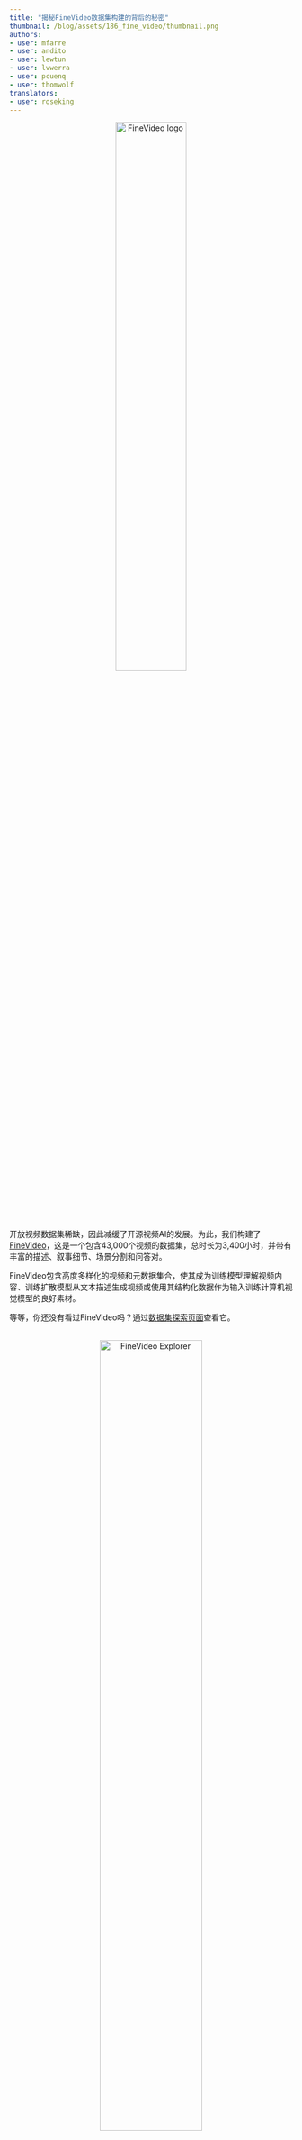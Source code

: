 ```yaml
---
title: "揭秘FineVideo数据集构建的背后的秘密"
thumbnail: /blog/assets/186_fine_video/thumbnail.png
authors:
- user: mfarre
- user: andito
- user: lewtun
- user: lvwerra
- user: pcuenq
- user: thomwolf
translators:
- user: roseking
---
```


<center>
    <img src="https://huggingface.co/datasets/huggingface/documentation-images/resolve/main/finevideo/logo.png" alt="FineVideo logo" style="width: 50%;"><br>
</center>

开放视频数据集稀缺，因此减缓了开源视频AI的发展。为此，我们构建了[FineVideo](https://huggingface.co/spaces/HuggingFaceFV/FineVideo-Explorer)，这是一个包含43,000个视频的数据集，总时长为3,400小时，并带有丰富的描述、叙事细节、场景分割和问答对。

FineVideo包含高度多样化的视频和元数据集合，使其成为训练模型理解视频内容、训练扩散模型从文本描述生成视频或使用其结构化数据作为输入训练计算机视觉模型的良好素材。

等等，你还没有看过FineVideo吗？通过[数据集探索页面](https://huggingface.co/spaces/HuggingFaceFV/FineVideo-Explorer)查看它。

<center>
    <br>
    <a href="https://huggingface.co/spaces/HuggingFaceFV/FineVideo-Explorer">
        <img src="https://huggingface.co/datasets/huggingface/documentation-images/resolve/main/finevideo/finevideo.gif" alt="FineVideo Explorer" style="width: 60%;">
    </a>
    <br><br>
</center>

## 目录
- [目录](#目录)
- [关于这篇博客文章](#关于这篇博客文章)
- [构建原始数据集](#构建原始数据集)
  - [过滤YouTube-Commons](#过滤youtube-commons)
  - [下载视频](#下载视频)
- [保留动态内容](#保留动态内容)
  - [词密度过滤](#词密度过滤)
  - [视觉动态性过滤](#视觉动态性过滤)
- [视频分类](#视频分类)
  - [自定义构建的分类法](#自定义构建的分类法)
  - [内容标注](#内容标注)
  - [分类法反馈循环 - 内容标注](#分类法反馈循环---内容标注)
- [贡献描述性元数据](#贡献描述性元数据)
  - [长视频 & Gemini 1.5 Pro](#长视频--gemini-15-pro)
  - [内容选择](#内容选择)
  - [使用Gemini 1.5 Pro和GPT4o进行结构化输出标注](#使用gemini-15-pro和gpt4o进行结构化输出标注)
- [精细对齐和异常过滤](#精细对齐和异常过滤)
- [未来工作](#未来工作)

## 关于这篇博客文章
在这篇博客文章中，我们分享了开发FineVideo的技术细节和代码：从[YouTube-Commons](https://huggingface.co/datasets/PleIAs/YouTube-Commons)中的190万个视频开始，到最终获得44,000个带有详细标注的视频。

一个好的开始方式是查看我们旅程的不同步骤。这些步骤涉及内容过滤、标注和输出结构化。

<center>
    <br>
    <img src="https://huggingface.co/datasets/huggingface/documentation-images/resolve/main/finevideo/dataset-creation.png" alt="Dataset Creation" style="width: 70%;">
    <figcaption style="font-style: italic;">FineVideo视频过滤和标注管道</figcaption>
    <br><br>
</center>

在接下来的部分中，我们将讨论每个步骤，并提供相关代码部分的参考。如果你更喜欢直接浏览代码，请查看我们在[Github](https://github.com/mfarre/fineVideo)上的FineVideo仓库。

首先，让我们看看我们是如何获得初始的YouTube视频列表并应用一些初步过滤的。
<br>
## 构建原始数据集

我们的旅程从[YouTube-Commons](https://huggingface.co/datasets/PleIAs/YouTube-Commons)开始：这是一个包含在YouTube上共享的CC-By许可下的视频音频转录的集合。该项目由[PleIAs](https://pleias.fr/)创建并维护，作为其语料库收集项目的一部分。
<br>
### 过滤YouTube-Commons

YouTube Commons包含多种语言的视频和转录，我们的初始任务是将其内容缩小到同一种语言。

我们过滤YouTube-Commons中的英语视频，同时收集相关元数据。通过这种初步过滤，我们收集了190万个视频、它们的闭 captions 和元数据。

以下是一些过滤和保留的元数据字段的详细信息：

**过滤**

<div style="text-align: center;margin: auto; width: 80%;">

| **字段** | **过滤值** | **描述** |
| --- | --- | --- |
| original_language | en | 英语视频 |
| transcription_language | en | 英语转录 |
</div>
<br>

**元数据字段**

<div style="text-align: center;margin: auto; width: 80%;">

  <details>
    <summary>点击展开元数据字段</summary>
    <table style="width: 100%; margin-top: 10px;">
      <tr>
        <th>字段</th>
        <th>描述</th>
      </tr>
      <tr>
        <td>acodec</td>
        <td>音频编解码器</td>
      </tr>
      <tr>
        <td>age_limit</td>
        <td>YouTube视频的年龄限制</td>
      </tr>
      <tr>
        <td>categories</td>
        <td>YouTube视频类别</td>
      </tr>
      <tr>
        <td>channel</td>
        <td>YouTube频道</td>
      </tr>
      <tr>
        <td>channel_follower_count</td>
        <td>频道订阅用户数量</td>
      </tr>
      <tr>
        <td>channel_id</td>
        <td>YouTube频道标识符</td>
      </tr>
      <tr>
        <td>character_count</td>
        <td>闭 captions 中的字符数</td>
      </tr>
      <tr>
        <td>comment_count</td>
        <td>YouTube评论数量</td>
      </tr>
      <tr>
        <td>description</td>
        <td>YouTube视频描述</td>
      </tr>
      <tr>
        <td>duration_string</td>
        <td>视频时长，格式为hh:mm:ss</td>
      </tr>
      <tr>
        <td>license</td>
        <td>视频许可证</td>
      </tr>
      <tr>
        <td>like_count</td>
        <td>YouTube视频点赞数量</td>
      </tr>
      <tr>
        <td>resolution</td>
        <td>视频分辨率，格式为宽度x高度</td>
      </tr>
      <tr>
        <td>tags</td>
        <td>YouTube视频的自由文本标签</td>
      </tr>
      <tr>
        <td>text</td>
        <td>闭 captions</td>
      </tr>
      <tr>
        <td>title</td>
        <td>YouTube视频标题</td>
      </tr>
      <tr>
        <td>upload_date</td>
        <td>YouTube上传日期</td>
      </tr>
      <tr>
        <td>vcodec</td>
        <td>视频编解码器</td>
      </tr>
      <tr>
        <td>video_id</td>
        <td>YouTube视频标识符</td>
      </tr>
      <tr>
        <td>view_count</td>
        <td>YouTube观看次数</td>
      </tr>
      <tr>
        <td>word_count</td>
        <td>闭 captions 中的单词数</td>
      </tr>
    </table>
  </details>
</div>
<br>

内容过滤和元数据收集的代码可在此处找到 [[链接](https://github.com/mfarre/fineVideo/blob/main/rawdataset/filter-yt-commons.py)]

### 下载视频

一旦我们有了190万个目标视频列表，我们成功下载了180万个视频（一些视频被频道所有者删除，一些视频更改了权限）。

我们探索了两种不同的分布式下载方法。

<u><b>选项1：Video2dataset</b></u>

video2dataset是一个开源项目 [[链接](https://github.com/iejMac/video2dataset)]，专注于分布式视频下载、转换和打包为不同的数据集格式。该项目原生支持Slurm工作负载管理器，因此我们可以在我们的CPU集群上运行它。

<center>
    <br>
    <img src="https://huggingface.co/datasets/huggingface/documentation-images/resolve/main/finevideo/video2dataset_overview.png" alt="Dataset Creation" style="width: 60%;">
    <figcaption style="font-style: italic;">来源：Video2Dataset GitHub页面</figcaption>
    <br><br>
</center>

由于我们所有集群实例都通过相同的公共IP访问互联网，我们为项目贡献了指定代理的可能性，以方便视频下载。虽然该功能尚未合并，但你可以通过我们的PR [[链接](https://github.com/iejMac/video2dataset/pull/350)] 修补video2dataset以使用代理功能。

<br>
<u><b>选项2：云批处理作业</b></u>
<br><br>
大多数云提供商都有通过简单定义执行每项作业的实例类型、定义队列并提供包含将执行的代码的容器来运行作业的可能性。

我们使用Google Cloud和AWS运行一个自制的Docker容器，使用[ytdlp](https://github.com/yt-dlp/yt-dlp)下载视频和元数据，并将结果推送到S3。

构建Docker容器的文件可在此处找到 [[代码](https://github.com/mfarre/fineVideo/tree/main/rawdataset/ytdlps3)]。

<u><b>我们的结论</b></u>

虽然Video2Dataset在有代理的情况下是可行的，并允许我们进行额外的处理步骤，但我们能够对代理进行的每秒请求数成为了瓶颈。这使我们转向云批处理作业。

## 保留动态内容

在我们的最佳视频搜索中，我们将选择范围缩小到既有视觉动作又有中等快速语速的内容。我们通过词密度过滤和视觉动态性过滤来实现这一点。

### 词密度过滤

我们以视频中的词密度作为音频动态性的代理。词密度的定义为：

`词密度 = 闭 captions 中的单词数 / 视频总时长（秒）`

通过在不同密度阈值下采样并视觉评估内容质量，我们决定删除词密度低于0.5词/秒的所有视频。

示例：

<div style="text-align: center;margin: auto; width: 50%;">

| **词密度** | **示例** |
| --- | --- |
| 0.25 | <iframe width="200" height="113" src="https://www.youtube.com/embed/mqAeYCSP1wA" frameborder="0" allow="accelerometer; autoplay; clipboard-write; encrypted-media; gyroscope; picture-in-picture" allowfullscreen></iframe> |
| 0.5  | <iframe width="200" height="113" src="https://www.youtube.com/embed/eLtOfmzdU_o" frameborder="0" allow="accelerometer; autoplay; clipboard-write; encrypted-media; gyroscope; picture-in-picture" allowfullscreen></iframe> |
| 0.75 | <iframe width="200" height="113" src="https://www.youtube.com/embed/nx9yfGgXK6s" frameborder="0" allow="accelerometer; autoplay; clipboard-write; encrypted-media; gyroscope; picture-in-picture" allowfullscreen></iframe> |
| 1.0  | <iframe width="200" height="113" src="https://www.youtube.com/embed/7xMDfivSrkg" frameborder="0" allow="accelerometer; autoplay; clipboard-write; encrypted-media; gyroscope; picture-in-picture" allowfullscreen></iframe> |

</div>

词密度过滤和探索示例的代码可在此处找到 [[链接](https://github.com/mfarre/fineVideo/blob/main/dynamicfilters/worddensityfiltering.py)]

### 视觉动态性过滤

我们重新利用FFMPEG的[Freezedetect过滤器](https://ffmpeg.org/ffmpeg-filters.html#freezedetect)来判断视频的动态性。虽然此过滤器旨在识别视频中的冻结部分（多个相同帧连续放置），但我们可以通过将`noise`参数设置为非常高的值来识别低运动块。

我们不是在整个视频上运行freezedetect，而是通过时间片段分析视频，并根据被分类为静态的片段数量来投票视频是否静态。通过手动评估，我们设置了一个阈值，如果分析的片段中有40%是低运动的，则丢弃该视频。

经过此过滤后丢弃的一些内容类型：
<div style="text-align: center;margin: auto; width: 50%;">

| **类型** | **示例** |
| --- | --- |
| 静态图像配音乐 | <iframe width="200" height="113" src="https://www.youtube.com/embed/-3PjwEGxu9w" frameborder="0" allow="accelerometer; autoplay; clipboard-write; encrypted-media; gyroscope; picture-in-picture" allowfullscreen></iframe> |
| 演示屏幕录制 | <iframe width="200" height="113" src="https://www.youtube.com/embed/-72DqMfjtF8" frameborder="0" allow="accelerometer; autoplay; clipboard-write; encrypted-media; gyroscope; picture-in-picture" allowfullscreen></iframe> |
| 高度静态的人对着摄像头说话 | <iframe width="200" height="113" src="https://www.youtube.com/embed/0-KRYKbg_T8" frameborder="0" allow="accelerometer; autoplay; clipboard-write; encrypted-media; gyroscope; picture-in-picture" allowfullscreen></iframe> |

</div>

分类视频动态性的DockerFile和代码可在此处找到 [[链接](https://github.com/mfarre/fineVideo/tree/main/dynamicfilters/videodynamismfiltering)]

从分析的180万个视频中，经过此步骤后我们保留了60万个动态视频。在这一阶段，我们深入研究视频内容，这对于确保数据集的多样性至关重要。

## 视频分类

为了实现最多样化的内容选择，我们使用闭 captions 和YouTube元数据对60万个过滤后的资产进行分类。为了在分类过程中获得控制，我们创建了一个分类法，并指导标注过程以遵循该分类法。

### 自定义构建的分类法

我们使用GPT4-o引导自定义构建的分类法，并由信息科学家审查和调整。该分类法包含126个细分类别，分为多个层次。这种多层次的方法允许FineVideo的用户根据其特定用例对数据集进行切片。

![分类法](https://huggingface.co/datasets/huggingface/documentation-images/resolve/main/finevideo/taxonomy.png)

分类法也可在JSON中找到 [[链接](https://github.com/mfarre/fineVideo/blob/main/videocategorization/content_taxonomy.json)]

通过初始版本的分类法，我们开始内容标注，并通过查看内容标注的结果，在信息科学家的帮助下，我们相应地调整了分类法。

### 内容标注

我们使用Llama 3.1 70B通过Text Generation Inference [TGI](https://github.com/huggingface/text-generation-inference) [[代码](https://github.com/mfarre/fineVideo/tree/main/videocategorization)]对视频进行分类。

提示需要多次迭代以确保答案严格是我们分类法中的一个类别。在我们的提示评估过程中，我们发现通过从提示中删除现有的YouTube标签和类别，结果的质量显著提高：YouTube元数据使Llama 3.1生成的文本偏向于YouTube提供的类别之一。

```python
prompt_template = """
给定这些类别：{leaves}
根据其闭 captions 和一些元数据细节对YouTube视频进行分类。仅返回所选类别，不要返回其他内容！
标题：{title}
描述：{description}
频道：{channel}
闭 captions：{closed_caption}
"""
```

### 分类法反馈循环 - 内容标注

<center>
    <br>
    <img src="https://huggingface.co/datasets/huggingface/documentation-images/resolve/main/<center>
    <img src="https://huggingface.co/datasets/huggingface/documentation-images/resolve/main/finevideo/categorization-feedback-loop.png" alt="Categorization feedback loop" style="width: 40%;">
    <figcaption style="font-style: italic;">分类法调整在内容分类过程中的反馈循环</figcaption>
    <br><br>
</center>

信息科学家的角色之一是随着时间的推移对分类法进行调整，以添加新类别或在需要时增加一些额外的区分度。

使用LLMs进行内容分类将分类法的调整时间从几个月/年缩短到几小时。此外，在某些情况下，我们创建了专门用于丢弃敏感视频的类别，例如属于`Firearms & Weapons`和`Substance Use & Drugs`的视频。

## 贡献描述性元数据

在这一阶段，我们有三个视频级别的元数据来源：
* 视频类别（使用Llama 3.1推断）
* YouTube元数据（标题、描述）
* YouTube-Commons的转录

为了在视频理解领域做出贡献，我们决定深入到时间码级别的元数据，例如活动、对象、叙事和编辑方面。

虽然我们考虑过将人工标注作为主动学习设置的一部分，其中一个或多个模型提出标注，人工进行QA步骤，但我们发现Gemini是一个很好的解决方案，特别是在我们限制了输入视频长度和输出格式的情况下。

### 长视频 & Gemini 1.5 Pro

我们深入研究了Gemini 1.5 Pro，迭代我们的提示并测试了不同内容长度。

由于其限制为1M个token，这大约相当于~1小时的视频，我们被迫丢弃超过1小时的视频。

为了克服这种情况，我们尝试加速超过1小时的视频，以便适应Gemini的上下文。

<center>
    <br>
    <img src="https://huggingface.co/datasets/huggingface/documentation-images/resolve/main/finevideo/gemini-context-cartoon.png" alt="Gemini context" style="width: 80%;">
    <figcaption style="font-style: italic;">探索：加速视频以适应Gemini的上下文</figcaption>
    <br><br>
</center>

虽然在高层次上似乎有效，但当我们开始查看细节时，我们发现只有视频的前几分钟被准确标注。

发现质量在长视频上下降，我们想知道这是否会影响我们其余的视频？通过采样不同长度的视频并检查标注的视频覆盖率，我们发现超过10分钟的视频质量有所下降。

为了与我们的目标一致，即向社区提供高质量的数据，我们丢弃了超过10分钟的视频。

### 内容选择

由于每小时的视频使用Gemini标注成本超过5美元，我们不能标注所有经过过滤的视频。因此，我们希望确保在所有主题上都有良好的覆盖，并在内容多样性和预算之间找到一个良好的平衡。我们将此大小约束设置为4,000小时的视频。

为了从60万个视频中选择4,000小时的内容，我们准备了一个算法，该算法平衡了内容类别、用户参与度和频道代表性，以达到目标时长。

<div style="display: flex; align-items: flex-start;">

  <!-- 左侧图片 -->
  <div style="flex: 1; text-align: center;">
    <img src="https://huggingface.co/datasets/huggingface/documentation-images/resolve/main/finevideo/oracle-flow.png" alt="Oracle Flow" style="max-width: 100%; height: auto;clip-path: inset(0px 0px 3px 0px);">
    <p><em>算法流程图</em></p>
  </div>

  <!-- 右侧文本 -->
  <div style="flex: 1; padding-left: 20px;">
    <br><br><br>
    <h3>内容选择算法的一些关键部分：</h3>
    <ul>
      <li><strong>活动评分</strong>：我们通过结合评论、观看和点赞数量计算每个视频的参与度指标，并赋予不同权重。此评分有助于优先考虑与观众产生共鸣的视频。</li><br><br>
      <li><strong>视频选择</strong>：此步骤迭代选择视频以达到目标时长，同时确保多样性。它在高参与度内容和各种类别及频道的代表性之间进行平衡，使用惩罚系统避免任何单一频道的过度代表。</li><br><br>
      <li><strong>最终调整</strong>：我们调整选择以尽可能接近目标时长，而不超过它。它按时长对选定的视频进行排序，并将它们添加到最终列表中，直到达到最接近目标总时长的可能。</li>
    </ul>
  </div>
</div>

<!-- 图片和文本下方的附加文本 -->
<div style="margin-top: 20px;">
  <p>代码可在此处找到 <a href="https://github.com/mfarre/fineVideo/blob/main/contentselection/oracle.py" target="_blank">[链接]</a>。</p>
</div>

<br>

### 使用Gemini 1.5 Pro和GPT4o进行结构化输出标注

<u><b>为什么需要结构化数据？</b></u>

我们构建FineVideo的目标之一是提供结构化数据，以赋能我们的社区：如果你正在研究多模态LLMs，你可以对数据进行切片，并决定哪些类别适合你的预训练或微调组合。如果你更关注计算机视觉，你可以直接使用数据集来训练基于FineVideo中包含的数值类别的分类器，例如动态性评分、场景边界或音视频相关性评分。

<u><b>结构化数据和Gemini 1.5</u></b>

Gemini 1.5 Pro允许通过提供模式生成基于JSON的输出。我们探索了这一功能，并很快意识到两个问题：

- 我们无法将原始模式适应Gemini，因为我们的模式非常复杂
- 当我们尝试使用稍微简化的模式（仍然相当复杂）时，Gemini结果的质量显著下降：大多数场景类型的数据（角色、活动、道具）丢失。我们尝试将提示拆分为多个提示，并将不同的提示匹配到模式的不同部分，但没有取得太大成功。

我们观察到的完全符合其他研究人员的经验：添加具体的模式约束可能会降低性能。（[Let Me Speak Freely? A Study on the Impact of Format Restrictions on Performance of Large Language Models](https://huggingface.co/papers/2408.02442)）。

我们的解决方案依赖于使用Gemini 1.5生成自由文本，并添加第二步处理步骤，将Gemini的结果与我们的模式对齐。

我们使用的Gemini提示如下：

```
研究视频并提供以下关于视频和构成它的语义场景的详细信息：

- characterList: 在整个视频中出现的角色列表，以及一个视觉描述，应该允许我只看一张他们的图片就能识别他们。
- scenes: 场景列表，具有以下属性：
  - 场景的开始/结束时间戳
  - 场景中出现的所有角色列表
  - 所有活动及其时间戳列表
  - 所有道具及其时间戳列表
  - 所有视频编辑细节及其开始/结束时间戳列表。细节包括过渡、效果、音乐以及建议，如可以删除的场景片段及其原因
  - 场景情绪，并附上视觉效果、音频和上下文如何贡献的说明。使用以下分类法，仅返回名称：{"moods":{"Positive":[{"name":"Happy","description":"Feeling joyful, content, or delighted."},{"name":"Excited","description":"Feeling enthusiastic, energetic, or eager."},{"name":"Calm","description":"Feeling peaceful, relaxed, or serene."},{"name":"Grateful","description":"Feeling appreciative or thankful."},{"name":"Proud","description":"Feeling satisfied with one's achievements or the achievements of others."}],"Negative":[{"name":"Sad","description":"Feeling down, unhappy, or sorrowful."},{"name":"Angry","description":"Feeling irritated, frustrated, or furious."},{"name":"Anxious","description":"Feeling nervous, worried, or uneasy."},{"name":"Lonely","description":"Feeling isolated, disconnected, or abandoned."},{"name":"Bored","description":"Feeling uninterested, disengaged, or restless."}],"Neutral":[{"name":"Indifferent","description":"Feeling neither particularly positive nor negative."},{"name":"Content","description":"Feeling satisfied but not overly excited."},{"name":"Curious","description":"Feeling interested or inquisitive without strong emotion."},{"name":"Confused","description":"Feeling uncertain or unclear but without strong negative feelings."},{"name":"Pensive","description":"Feeling thoughtful or reflective without strong emotional engagement."}]}}
    - 场景内的特定情绪变化时刻，报告时间戳以及我们在任何维度（视觉/听觉）中的过渡
  - 场景叙事进展和情节发展
    - 场景内的特定叙事时刻。报告时间戳和发生的事情
  - 角色互动和动态描述及其开始/结束时间戳
  - 特定主题元素和描述
  - 特定相关事件，以创建更深层次的意义和潜台词，未明确说明但有助于内容的丰富性和深度，时间戳和描述
  - 场景动态性评分。评分范围为0到1。1为高度动态
  - 音视频相关性评分。评分范围为0到1。0表示我们看到的内容与语音不相关，1表示高度相关

- storylines: 找到的不同故事线列表以及哪些场景属于它。
  - 指定高潮（场景和时间戳），如果内容呈现叙事故事，或者更像是一个事实或非叙事信息的集合
  - 如果有不属于故事线的场景，解释这些场景如何对视频做出贡献
- 从整体视频和故事线来看，哪些视频片段可以修剪以使其更具动态性？
- q&a: 关于视频的5个问答列表，重点关注细节（对象和/或活动）、整体故事推理和情绪。尽可能关注音频和视频中捕捉到的Q&A方面，仅通过查看转录难以获得。
```
<br>
<u><b>添加Instructor</u></b>

一旦Gemini处理了结果，我们使用[Instructor](https://github.com/jxnl/instructor/)对其进行解析：一个基于Pydantic的库，用于在给定模式的情况下实现结构化输出。请参见下表中的示例。

Instructor允许我们使用不同的模型来将Gemini的自由文本转换为我们定义的Pydantic模式。我们尝试了Gemini和GPT4o，并最终选择了GPT4o，因为其成功率更高。

<div style="text-align: center;margin: auto; width: 100%; font-size: 12px;">
<table>
  <thead>
    <tr>
      <th><strong>视频</strong></th>
      <th><strong>Gemini输出</strong></th>
      <th><strong>Instructor输出</strong></th>
    </tr>
  </thead>
  <tbody>
    <tr>
      <td>
        <iframe width="200" height="113" src="https://www.youtube.com/embed/-E9Te2S1gXY" frameborder="0" allow="accelerometer; autoplay; clipboard-write; encrypted-media; gyroscope; picture-in-picture" allowfullscreen></iframe>
      </td>
      <td>
        <pre style="line-height: 1.0;"><code>

CharacterList:
Man Slim build, brown eyes, shaved sides, black hoodie with colorful logo, black pants.
Scenes
Scene 1
Start 0:00 End 0:55
Characters: [Man]
Activities:
Introduces bus
Describes peaceful location with cows
Props: Bus, cows, deck.
Mood:Excited, adventure.
Narrative Progression:
Introduction to bus.
Tour begins outside, highlighting nature and relaxation.
Dynamism Score 0.7 
Audio-Visual Correlation 1
        </code></pre>
      </td>
      <td>
        <pre style="line-height: 1.0;"><code>
{
  "title": "Bertie the Bus Tour",
  "description": "Guided tour of converted bus.",
  "characterList": [
    {
      "name": "Narrator",
      "description": "Slim build, brown eyes, shaved sides, black hoodie with colorful logo, black pants."
    }
  ],
  "scenes": [
    {
      "sceneId": 1,
      "title": "Introduction to Bus",
      "timestamps": {
        "start": "0:00",
        "end": "0:55"
      },
      "cast": ["Narrator"],
      "activities": [
        "Narrator speaks in front of bus",
        "Shows outdoor deck with chairs, cows nearby."
      ],
      "props": ["Bus", "Deck", "Cows"],
      "mood": "Excited, adventure."
    }
  ],
  "dynamismScore": 0.7,
  "audioVisualCorrelation": 1
}
        </code></pre>
      </td>
    </tr>
  </tbody>
</table>

</div>

<br>
值得注意的是，Gemini的内容过滤会丢弃一些视频，这是使用Gemini时可能发生的情况。在我们的案例中，由于我们目标的内容量，Gemini过滤掉的总分钟数可以忽略不计。

标注视频的完整代码可在此处找到 [[链接](https://github.com/mfarre/fineVideo/blob/main/contentannotation/video2annotation.py)]。
<br>
## 精细对齐和异常过滤

在视频标注并将其数据正确对齐到我们的模式后，我们查看数据的时域，并确保其与视频对齐：Gemini 1.5以每秒1帧的速度读取视频，而视频通常有25-29帧每秒。在我们的精细对齐中，我们确保Gemini 1.5提供的场景边界与视频中的正确帧匹配。

我们还使用这种时域对齐来丢弃Gemini停止提供有用数据且视频部分被错误标注的情况。请注意，由于我们在管道早期丢弃了所有超过10分钟的内容，因此质量差的数据视频数量可以忽略不计（低于0.5%）。

<center>
    <br>
    <img src="https://huggingface.co/datasets/huggingface/documentation-images/resolve/main/finevideo/fine-alignment.png" alt="Fine Alignment" style="width: 60%;">
    <figcaption style="font-style: italic;">精细元数据 - 视频场景边界到镜头对齐作为丢弃异常值的机制</figcaption>
    <br><br>
</center>

视频对齐的代码可在此处找到 [[链接](https://github.com/mfarre/fineVideo/blob/main/finealignment/video_alignment.py)]

## 未来工作

我们目前正在准备使用FineVideo训练多模态LLM，我们计划在完成后与社区分享模型权重和训练配方。

我们也对FineVideo的其他扩展持开放态度，请告诉我们你希望看到什么！
